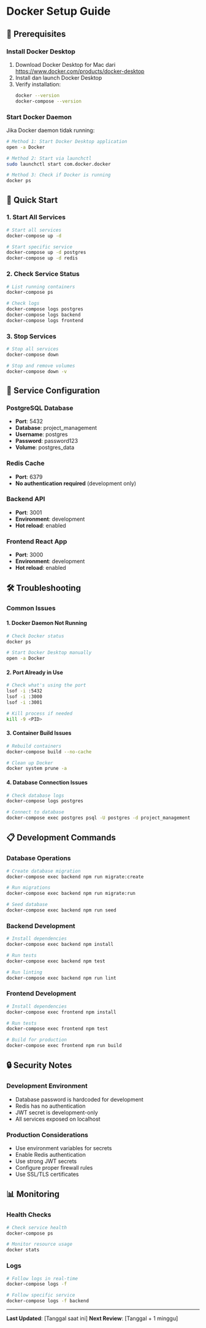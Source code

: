 # Docker Setup Guide

## 🐳 Prerequisites

### Install Docker Desktop
1. Download Docker Desktop for Mac dari https://www.docker.com/products/docker-desktop
2. Install dan launch Docker Desktop
3. Verify installation:
   ```bash
   docker --version
   docker-compose --version
   ```

### Start Docker Daemon
Jika Docker daemon tidak running:
```bash
# Method 1: Start Docker Desktop application
open -a Docker

# Method 2: Start via launchctl
sudo launchctl start com.docker.docker

# Method 3: Check if Docker is running
docker ps
```

## 🚀 Quick Start

### 1. Start All Services
```bash
# Start all services
docker-compose up -d

# Start specific service
docker-compose up -d postgres
docker-compose up -d redis
```

### 2. Check Service Status
```bash
# List running containers
docker-compose ps

# Check logs
docker-compose logs postgres
docker-compose logs backend
docker-compose logs frontend
```

### 3. Stop Services
```bash
# Stop all services
docker-compose down

# Stop and remove volumes
docker-compose down -v
```

## 🔧 Service Configuration

### PostgreSQL Database
- **Port**: 5432
- **Database**: project_management
- **Username**: postgres
- **Password**: password123
- **Volume**: postgres_data

### Redis Cache
- **Port**: 6379
- **No authentication required** (development only)

### Backend API
- **Port**: 3001
- **Environment**: development
- **Hot reload**: enabled

### Frontend React App
- **Port**: 3000
- **Environment**: development
- **Hot reload**: enabled

## 🛠️ Troubleshooting

### Common Issues

#### 1. Docker Daemon Not Running
```bash
# Check Docker status
docker ps

# Start Docker Desktop manually
open -a Docker
```

#### 2. Port Already in Use
```bash
# Check what's using the port
lsof -i :5432
lsof -i :3000
lsof -i :3001

# Kill process if needed
kill -9 <PID>
```

#### 3. Container Build Issues
```bash
# Rebuild containers
docker-compose build --no-cache

# Clean up Docker
docker system prune -a
```

#### 4. Database Connection Issues
```bash
# Check database logs
docker-compose logs postgres

# Connect to database
docker-compose exec postgres psql -U postgres -d project_management
```

## 📋 Development Commands

### Database Operations
```bash
# Create database migration
docker-compose exec backend npm run migrate:create

# Run migrations
docker-compose exec backend npm run migrate:run

# Seed database
docker-compose exec backend npm run seed
```

### Backend Development
```bash
# Install dependencies
docker-compose exec backend npm install

# Run tests
docker-compose exec backend npm test

# Run linting
docker-compose exec backend npm run lint
```

### Frontend Development
```bash
# Install dependencies
docker-compose exec frontend npm install

# Run tests
docker-compose exec frontend npm test

# Build for production
docker-compose exec frontend npm run build
```

## 🔒 Security Notes

### Development Environment
- Database password is hardcoded for development
- Redis has no authentication
- JWT secret is development-only
- All services exposed on localhost

### Production Considerations
- Use environment variables for secrets
- Enable Redis authentication
- Use strong JWT secrets
- Configure proper firewall rules
- Use SSL/TLS certificates

## 📊 Monitoring

### Health Checks
```bash
# Check service health
docker-compose ps

# Monitor resource usage
docker stats
```

### Logs
```bash
# Follow logs in real-time
docker-compose logs -f

# Follow specific service
docker-compose logs -f backend
```

---

**Last Updated**: [Tanggal saat ini]
**Next Review**: [Tanggal + 1 minggu]
